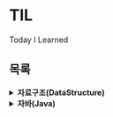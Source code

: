 # TIL
Today I Learned

## 목록

<details>
    <summary><b>자료구조(DataStructure)</b></summary>
    <ul>
        <li><a href="https://github.com/seungbin-kim/TIL/tree/master/DataStructure/CH01">자료구조와 알고리즘</a></li>
        <li><a href="https://github.com/seungbin-kim/TIL/tree/master/DataStructure/CH02">순환</a></li>
        <li><a href="https://github.com/seungbin-kim/TIL/tree/master/DataStructure/CH03">배열, 구조체, 포인터</a></li>
        <li><a href="https://github.com/seungbin-kim/TIL/tree/master/DataStructure/CH04">스택</a></li>
        <li><a href="https://github.com/seungbin-kim/TIL/tree/master/DataStructure/CH05">큐</a></li>
        <li><a href="https://github.com/seungbin-kim/TIL/tree/master/DataStructure/CH06">연결리스트 1</a></li>
        <li><a href="https://github.com/seungbin-kim/TIL/tree/master/DataStructure/CH07">연결리스트 2</a></li>
        <li><a href="https://github.com/seungbin-kim/TIL/tree/master/DataStructure/CH08">트리</a></li>
        <li><a href="https://github.com/seungbin-kim/TIL/tree/master/DataStructure/CH09">우선순위 큐</a></li>
        <li><a href="https://github.com/seungbin-kim/TIL/tree/master/DataStructure/CH10">그래프 1</a></li>
        <li><a href="https://github.com/seungbin-kim/TIL/tree/master/DataStructure/CH11">그래프 2</a></li>
        <li><a href="https://github.com/seungbin-kim/TIL/tree/master/DataStructure/CH12">정렬</a></li>
        <li><a href="https://github.com/seungbin-kim/TIL/tree/master/DataStructure/CH13">탐색</a></li>
        <li><a href="https://github.com/seungbin-kim/TIL/tree/master/DataStructure/CH14">해싱</a></li>
    </ul>
</details>
<details>
    <summary><b>자바(Java)</b></summary>
    <ul>
        <li><a href="https://github.com/seungbin-kim/TIL/tree/master/Java/CH01">자바 시작하기</a></li>
    </ul>
</details>